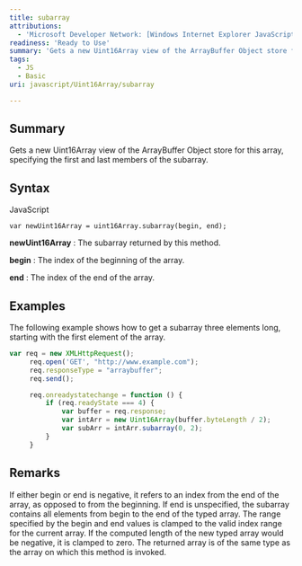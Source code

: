 ```yaml
---
title: subarray
attributions:
  - 'Microsoft Developer Network: [Windows Internet Explorer JavaScript reference Article](http://msdn.microsoft.com/en-us/library/ie/yek4tbz0%28v=vs.94%29.aspx)'
readiness: 'Ready to Use'
summary: 'Gets a new Uint16Array view of the ArrayBuffer Object store for this array, specifying the first and last members of the subarray.'
tags:
  - JS
  - Basic
uri: javascript/Uint16Array/subarray

---
```

## <span>Summary</span>

Gets a new Uint16Array view of the ArrayBuffer Object store for this array, specifying the first and last members of the subarray.

## <span>Syntax</span>

<span class="language">JavaScript</span>

    var newUint16Array = uint16Array.subarray(begin, end);

**newUint16Array**
:   The subarray returned by this method.

**begin**
:   The index of the beginning of the array.

**end**
:   The index of the end of the array.

## <span>Examples</span>

The following example shows how to get a subarray three elements long, starting with the first element of the array.

``` js
var req = new XMLHttpRequest();
     req.open('GET', "http://www.example.com");
     req.responseType = "arraybuffer";
     req.send();

     req.onreadystatechange = function () {
         if (req.readyState === 4) {
             var buffer = req.response;
             var intArr = new Uint16Array(buffer.byteLength / 2);
             var subArr = intArr.subarray(0, 2);
         }
     }
```

## <span>Remarks</span>

If either begin or end is negative, it refers to an index from the end of the array, as opposed to from the beginning. If end is unspecified, the subarray contains all elements from begin to the end of the typed array. The range specified by the begin and end values is clamped to the valid index range for the current array. If the computed length of the new typed array would be negative, it is clamped to zero. The returned array is of the same type as the array on which this method is invoked.

